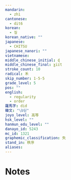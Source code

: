```yaml
---
mandarin:
  - zhì
cantonese:
  - dit6
korean:
  - 질
korean_native: ""
japanese:
  - CHITSU
japanese_nanori: ""
vietnamese:
middle_chinese_initial: ɖ
middle_chinese_final: ɣiɪt
stroke_count: 10
radical: 禾
skip_number: 1-5-5
grade_level: 5
pos: ""
english:
  - regularity
  - order
羅馬字: did
韓文: "\b딛"
joyo_level: 高等
hsk_level: ""
hanmun_edu_level: ""
danayo_id: 5243
mc_id: 1321
graphemic_classification: 失
stand_in: 秩序
aliases:
---
```


# Notes
